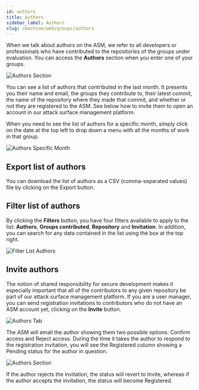 ```yaml
---
id: authors
title: Authors
sidebar_label: Authors
slug: /machine/web/groups/authors
---
```


When we talk about
authors on the ASM,
we refer to all developers
or professionals who have
contributed to the
repositories of the groups
under evaluation.
You can access the
**Authors** section when you
enter one of your groups.

![Authors Section](https://res.cloudinary.com/fluid-attacks/image/upload/v1622745748/docs/web/groups/authors/authors_section_vlq2um.png)

You can see a list of
authors that contributed
in the last month.
It presents you their
name and email,
the groups they contribute to,
their latest commit,
the name of the repository
where they made that commit,
and whether or not they are
registered to the ASM.
See below how to invite them
to open an account in our
attack surface management
platform.

When you need to see the list
of authors for a specific month,
simply click on the date at the
top left to drop down a menu
with all the months of work
in that group.

![Authors Specific Month](https://res.cloudinary.com/fluid-attacks/image/upload/v1655823957/docs/web/groups/authors/authors_date.png)

## Export list of authors

You can download the list of
authors as a CSV (comma-separated
values) file by clicking on
the Export button.

## Filter list​ of authors

By clicking the **Filters** button,
you have four filters available
to apply to the list:
**Authors**,
**Groups contributed**,
**Repository** and **Invitation**.
In addition,
you can search for any data
contained in the list using
the box at the top right.

![Filter List Authors](https://res.cloudinary.com/fluid-attacks/image/upload/v1655823957/docs/web/groups/authors/filter_list_authors.png)

## Invite authors

The notion of shared responsibility
for secure development makes it
especially important that all
of the contributors to any given
repository be part of our attack
surface management platform.
If you are a user manager,
you can send registration
invitations to contributors
who do not have an ASM account yet,
clicking on the **Invite** button.

![Authors Tab](https://res.cloudinary.com/fluid-attacks/image/upload/v1648072503/docs/web/groups/authors/authors_tab.png)

The ASM will email the author
showing them two possible options:
Confirm access and Reject access.
During the time it takes the
author to respond to the
registration invitation,
you will see the Registered
column showing a Pending status
for the author in question.

![Authors Section](https://res.cloudinary.com/fluid-attacks/image/upload/v1648072503/docs/web/groups/authors/authors_pending_status.png)

If the author rejects
the invitation,
the status will revert
to Invite,
whereas if the author
accepts the invitation,
the status will become
Registered.
